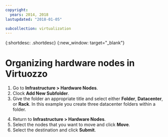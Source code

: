 ```yaml
---
copyright:
  years: 2014, 2018
lastupdated: "2018-01-05"

subcollection: virtualization
---
```

{:shortdesc: .shortdesc}
{:new_window: target="_blank"}

# Organizing hardware nodes in Virtuozzo

1. Go to **Infrastructure > Hardware Nodes**.
2. Clock **Add New Subfolder**.
3. Give the folder an appropriate title and select either **Folder**, **Datacenter**, or **Rack**.  In this example you create three datacenter folders within a folder. <!--Many people may then create additional folders or racks for their specific customers, should they choose to resell Virtuozzo Hardware Nodes.-->
<!--4. Review your structure and move as needed.-->
4. Return to **Infrastructure > Hardware Nodes**.
5. Select the nodes that you want to move and click **Move**.
6. Select the destination and click **Submit**.

